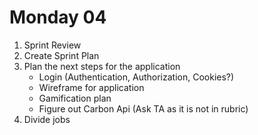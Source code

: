 # Monday 04

1. Sprint Review
2. Create Sprint Plan
3. Plan the next steps for the application
    * Login (Authentication, Authorization, Cookies?)
    * Wireframe for application
    * Gamification plan
    * Figure out Carbon Api (Ask TA as it is not in rubric) 
4. Divide jobs